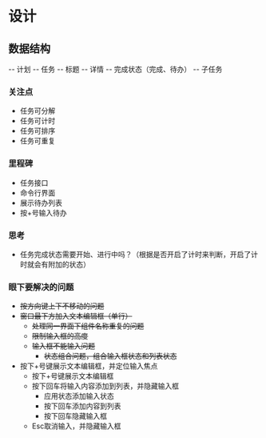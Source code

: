 # 设计

## 数据结构

-- 计划
    -- 任务
        -- 标题
        -- 详情
        -- 完成状态（完成、待办）
        -- 子任务
        
### 关注点

* 任务可分解
* 任务可计时
* 任务可排序
* 任务可重复

### 里程碑

* 任务接口
* 命令行界面
* 展示待办列表
* 按+号输入待办

### 思考

* 任务完成状态需要开始、进行中吗？（根据是否开启了计时来判断，开启了计时就会有附加的状态）

### 眼下要解决的问题

* ~~按方向键上下不移动的问题~~
* ~~窗口最下方加入文本编辑框（单行）~~
    * ~~处理同一界面下组件名称重复的问题~~
    * ~~限制输入框的高度~~
    * ~~输入框不能输入问题~~
        * ~~状态组合问题，组合输入框状态和列表状态~~
* 按下+号键展示文本编辑框，并定位输入焦点
    * 按下+号键展示文本编辑框
    * 按下回车将输入内容添加到列表，并隐藏输入框
        * 应用状态添加输入状态
        * 按下回车添加内容到列表
        * 按下回车隐藏输入框
    * Esc取消输入，并隐藏输入框
  

